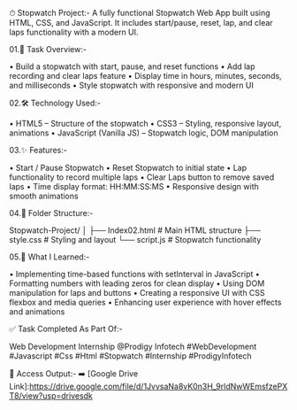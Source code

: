 ⏱ Stopwatch Project:-
A fully functional Stopwatch Web App built using HTML, CSS, and JavaScript. It includes start/pause, reset, lap, and clear laps functionality with a modern UI.

01.📌 Task Overview:-

• Build a stopwatch with start, pause, and reset functions
• Add lap recording and clear laps feature
• Display time in hours, minutes, seconds, and milliseconds
• Style stopwatch with responsive and modern UI

02.🛠️ Technology Used:-

• HTML5 – Structure of the stopwatch
• CSS3 – Styling, responsive layout, animations
• JavaScript (Vanilla JS) – Stopwatch logic, DOM manipulation

03.✨ Features:-

• Start / Pause Stopwatch
• Reset Stopwatch to initial state
• Lap functionality to record multiple laps
• Clear Laps button to remove saved laps
• Time display format: HH:MM:SS:MS
• Responsive design with smooth animations

04.📂 Folder Structure:-

Stopwatch-Project/
│
├── Index02.html   # Main HTML structure
├── style.css      # Styling and layout
└── script.js      # Stopwatch functionality

05.📖 What I Learned:-

• Implementing time-based functions with setInterval in JavaScript
• Formatting numbers with leading zeros for clean display
• Using DOM manipulation for laps and buttons
• Creating a responsive UI with CSS flexbox and media queries
• Enhancing user experience with hover effects and animations

✅ Task Completed As Part Of:-

Web Development Internship @Prodigy Infotech 
#WebDevelopment #Javascript #Css #Html #Stopwatch #Internship #ProdigyInfotech


📂 Access Output:-
➡️ [Google Drive Link]:https://drive.google.com/file/d/1JvvsaNa8vK0n3H_9rldNwWEmsfzePXT8/view?usp=drivesdk
